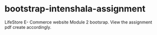 # bootstrap-intenshala-assignment
LifeStore E- Commerce website Module 2 bootsrap.
View the assignment pdf create accordingly.

